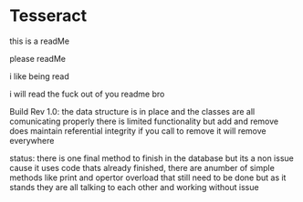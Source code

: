 # Tesseract
this is a readMe

please readMe


i like being read


i will read the fuck out of you readme bro

Build Rev 1.0: the data structure is in place and the classes are all comunicating properly there is limited functionality but add and remove does maintain
referential integrity if you call to remove it will remove everywhere


status: there is one final method to finish in the database but its a non issue cause it uses code thats already finished, there are anumber of simple methods
like print and opertor overload that still need to be done but as it stands they are all talking to each other and working without issue
